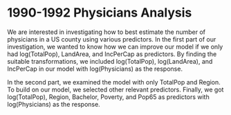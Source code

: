 # 1990-1992 Physicians Analysis

We are interested in investigating how to best estimate the number of physicians in a US county
using various predictors. In the first part of our investigation, we wanted to know how we can improve
our model if we only had log(TotalPop), LandArea, and IncPerCap as predictors. By finding the
suitable transformations, we included log(TotalPop), log(LandArea), and IncPerCap in our model with
log(Physicians) as the response.

In the second part, we examined the model with only TotalPop and Region. To build on our model,
we selected other relevant predictors. Finally, we got log(TotalPop), Region, Bachelor, Poverty, and
Pop65 as predictors with log(Physicians) as the response.

